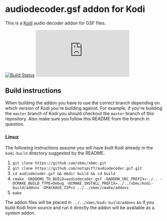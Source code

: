 # audiodecoder.gsf addon for Kodi

This is a [Kodi](http://kodi.tv) audio decoder addon for GSF files.

[![Build Status](https://travis-ci.org/notspiff/audiodecoder.gsf.svg?branch=master)](https://travis-ci.org/notspiff/audiodecoder.gsf)
[![Build Status](https://ci.appveyor.com/api/projects/status/github/notspiff/audiodecoder.gsf?svg=true)](https://ci.appveyor.com/project/notspiff/audiodecoder-gsf)

## Build instructions

When building the addon you have to use the correct branch depending on which version of Kodi you're building against. 
For example, if you're building the `master` branch of Kodi you should checkout the `master` branch of this repository. 
Also make sure you follow this README from the branch in question.

### Linux

The following instructions assume you will have built Kodi already in the `kodi-build` directory 
suggested by the README.

1. `git clone https://github.com/xbmc/xbmc.git`
2. `git clone https://github.com/notspiff/audiodecoder.gsf.git`
3. `cd audiodecoder.gsf && mkdir build && cd build`
4. `cmake -DADDONS_TO_BUILD=audiodecoder.gsf -DADDON_SRC_PREFIX=../.. -DCMAKE_BUILD_TYPE=Debug -DCMAKE_INSTALL_PREFIX=../../xbmc/kodi-build/addons -DPACKAGE_ZIP=1 ../../xbmc/cmake/addons`
5. `make`

The addon files will be placed in `../../xbmc/kodi-build/addons` so if you build Kodi from source and run it directly 
the addon will be available as a system addon.
